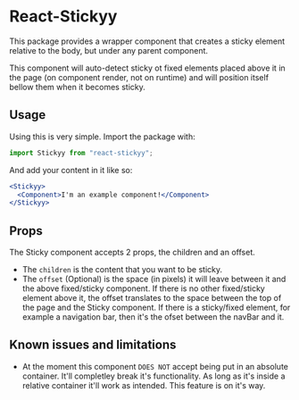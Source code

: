 # React-Stickyy

This package provides a wrapper component that creates a sticky element relative to the body, but under any parent component.

This component will auto-detect sticky ot fixed elements placed above it in the page (on component render, not on runtime) and will position itself bellow them when it becomes sticky.

## Usage

Using this is very simple. Import the package with:

```js
import Stickyy from "react-stickyy";
```

And add your content in it like so:

```jsx
<Stickyy>
  <Component>I'm an example component!</Component>
</Stickyy>
```

## Props

The Sticky component accepts 2 props, the children and an offset.

- The `children` is the content that you want to be sticky.
- The `offset` (Optional) is the space (in pixels) it will leave between it and the above fixed/sticky component. If there is no other fixed/sticky element above it, the offset translates to the space between the top of the page and the Sticky component. If there is a sticky/fixed element, for example a navigation bar, then it's the ofset between the navBar and it.

## Known issues and limitations

- At the moment this component `DOES NOT` accept being put in an absolute container. It'll completley break it's functionality. As long as it's inside a relative container it'll work as intended. This feature is on it's way.
